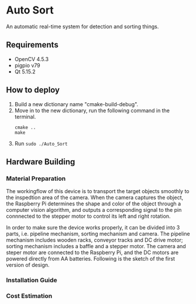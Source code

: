 # Auto Sort
An automatic real-time system for detection and sorting things.
## Requirements
* OpenCV 4.5.3
* pigpio v79
* Qt 5.15.2
## How to deploy
1. Build a new dictionary name "cmake-build-debug".
2. Move in to the new dictionary, run the following command in the terminal.
   ```
   cmake ..
   make
   ```
3. Run `sudo ./Auto_Sort`

## Hardware Building
### Material Preparation

The workingflow of this device is to transport the target objects smoothly to the inspedtion area of the camera. When the camera captures the object, the Raspberry Pi determines the shape and color of the object through a computer vision algorithm, and outputs a corresponding signal to the pin connnected to the stepper motor to control its left and right rotation.

In order to make sure the device works properly, it can be divided into 3 parts, i.e. pipeline mechanism, sorting mechanism and camera. The pipeline mechanism includes wooden racks, conveyor tracks and DC drive motor; sorting mechanism includes a baffle and a stepper motor. The camera and steper motor are connected to the Raspberry Pi, and the DC motors are powered directly from AA batteries. Following is the sketch of the first version of design.


### Installation Guide
#### 

### Cost Estimation